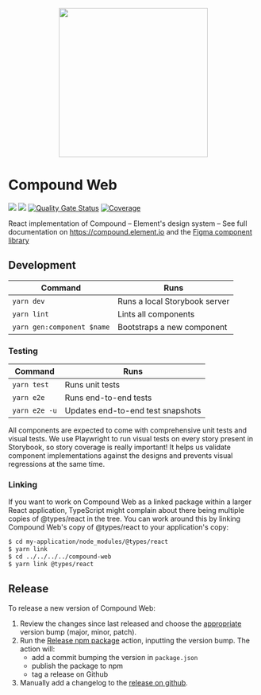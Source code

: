 <p align="center"><img src="https://compound.element.io/logo-readme.png" width="300" alt="" /></p>

# Compound Web

[![](https://img.shields.io/badge/-Storybook-ff4785?logo=Storybook&logoColor=white&style=flat-square)](https://vector-im.github.io/compound-web/) [![](https://img.shields.io/github/license/vector-im/compound)](https://github.com/vector-im/compound/blob/main/LICENSE)
[![Quality Gate Status](https://sonarcloud.io/api/project_badges/measure?project=vector-im_compound-web&metric=alert_status)](https://sonarcloud.io/summary/new_code?id=vector-im_compound-web)
[![Coverage](https://sonarcloud.io/api/project_badges/measure?project=vector-im_compound-web&metric=coverage)](https://sonarcloud.io/summary/new_code?id=vector-im_compound-web)

React implementation of Compound – Element's design system – See full documentation on https://compound.element.io and the [Figma component library](https://www.figma.com/file/rTaQE2nIUSLav4Tg3nozq7/Compound-Web-Components?type=design&node-id=129%3A4461&t=0cvCO0bpqRPGgkwa-1)

## Development

| Command                    | Runs                          |
| -------------------------- | ----------------------------- |
| `yarn dev`                 | Runs a local Storybook server |
| `yarn lint`                | Lints all components          |
| `yarn gen:component $name` | Bootstraps a new component    |

### Testing

| Command       | Runs                              |
| ------------- | --------------------------------- |
| `yarn test`   | Runs unit tests                   |
| `yarn e2e`    | Runs end-to-end tests             |
| `yarn e2e -u` | Updates end-to-end test snapshots |

All components are expected to come with comprehensive unit tests and visual tests. We use Playwright to run visual tests on every story present in Storybook, so story coverage is really important! It helps us validate component implementations against the designs and prevents visual regressions at the same time.

### Linking

If you want to work on Compound Web as a linked package within a larger React application, TypeScript might complain about there being multiple copies of @types/react in the tree. You can work around this by linking Compound Web's copy of @types/react to your application's copy:

```bash
$ cd my-application/node_modules/@types/react
$ yarn link
$ cd ../../../../compound-web
$ yarn link @types/react
```

## Release

To release a new version of Compound Web:

1. Review the changes since last released and choose the [appropriate](https://semver.org/) version bump (major, minor, patch).
1. Run the [Release npm package](https://github.com/vector-im/compound-web/actions/workflows/npm_release.yml) action, inputting the version bump.
   The action will:
   - add a commit bumping the version in `package.json`
   - publish the package to npm
   - tag a release on Github
1. Manually add a changelog to the [release on github](https://github.com/vector-im/compound-web/releases).
